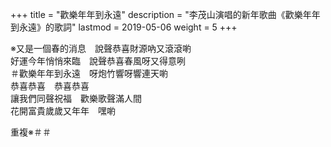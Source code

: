 +++
title = "歡樂年年到永遠"
description = "李茂山演唱的新年歌曲《歡樂年年到永遠》的歌詞"
lastmod = 2019-05-06
weight = 5
+++


※又是一個春的消息　說聲恭喜財源吶又滾滾喲  
好運今年悄悄來臨　說聲恭喜春風呀又得意咧  
＃歡樂年年到永遠　呀炮竹響呀響連天喲  
恭喜恭喜　恭喜恭喜  
讓我們同聲祝福　歡樂歌聲滿人間  
花開富貴歲歲又年年　嘿喲  

重複※＃＃
